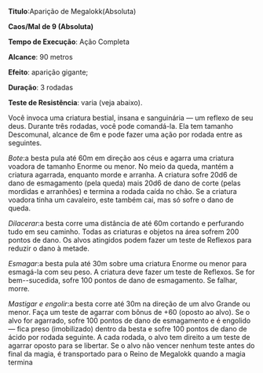 **Titulo**:Aparição de Megalokk(Absoluta)

**Caos/Mal de 9 (Absoluta)**

**Tempo de Execução**: Ação Completa

**Alcance**: 90 metros

**Efeito**: aparição gigante;

**Duração**: 3 rodadas

**Teste de Resistência**: varia (veja abaixo).

Você invoca uma criatura bestial, insana e sanguinária — um reflexo  de seu deus. Durante três rodadas, você pode comandá-la. Ela tem tamanho Descomunal, alcance de 6m e pode fazer uma ação por rodada entre as seguintes.

_Bote_:a besta pula até 60m em direção aos céus e agarra uma criatura voadora de tamanho Enorme ou menor. No meio da queda, mantém a criatura agarrada, enquanto morde e arranha. A criatura sofre 20d6 de dano de esmagamento (pela queda) mais 20d6 de dano de corte (pelas mordidas e arranhões) e termina a rodada caída no chão. Se a criatura voadora tinha um cavaleiro, este também cai, mas só sofre o dano de queda.

_Dilacerar_:a besta corre uma distância de até 60m cortando e perfurando tudo em seu caminho. Todas as criaturas e objetos na área sofrem 200 pontos de dano. Os alvos atingidos podem fazer um teste de Reflexos para reduzir o dano à metade.

_Esmagar_:a besta pula até 30m sobre uma criatura Enorme ou menor para esmagá-la com seu peso. A criatura deve fazer um teste de Reflexos. Se for bem--sucedida, sofre 100 pontos de dano de esmagamento. Se falhar, morre.

_Mastigar e engolir_:a besta corre até 30m na direção de um alvo Grande ou menor. Faça um teste de agarrar com bônus de +60 (oposto ao alvo). Se o alvo for agarrado, sofre 100 pontos de dano de esmagamento e é engolido — fica preso (imobilizado) dentro da besta e sofre 100 pontos de dano de ácido por rodada seguinte. A cada rodada, o alvo tem direito a um teste de agarrar oposto para se libertar. Se o alvo não vencer nenhum teste antes do final da magia, é transportado para o Reino de Megalokk quando a magia termina
